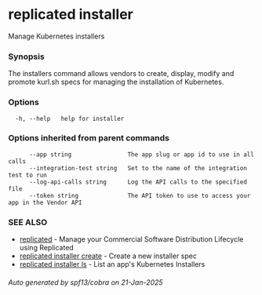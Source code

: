 # replicated installer

Manage Kubernetes installers

### Synopsis

The installers command allows vendors to create, display, modify and promote kurl.sh specs for managing the installation of Kubernetes.

### Options

```
  -h, --help   help for installer
```

### Options inherited from parent commands

```
      --app string                The app slug or app id to use in all calls
      --integration-test string   Set to the name of the integration test to run
      --log-api-calls string      Log the API calls to the specified file
      --token string              The API token to use to access your app in the Vendor API
```

### SEE ALSO

* [replicated](replicated.md)	 - Manage your Commercial Software Distribution Lifecycle using Replicated
* [replicated installer create](replicated_installer_create.md)	 - Create a new installer spec
* [replicated installer ls](replicated_installer_ls.md)	 - List an app's Kubernetes Installers

###### Auto generated by spf13/cobra on 21-Jan-2025
